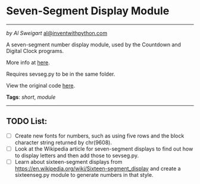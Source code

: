 # Seven-Segment Display Module
___
_by Al Sweigart_ [al@inventwithpython.com](mailto:al@inventwithpython.com)

A seven-segment number display module, used by the Countdown and Digital Clock programs.

More info at [here](https://en.wikipedia.org/wiki/Seven-segment_display).

Requires sevseg.py to be in the same folder.

View the original code [here](https://nostarch.com/big-book-small-python-projects).

**Tags**: _short_, _module_

___

## TODO List:

* [ ] Create new fonts for numbers, such as using five rows and the block character string returned by chr(9608).
* [ ] Look at the Wikipedia article for seven-segment displays to find out how to display letters and then add those to sevseg.py.
* [ ] Learn about sixteen-segment displays from https://en.wikipedia.org/wiki/Sixteen-segment_display and create a sixteenseg.py module to generate numbers in that style.
